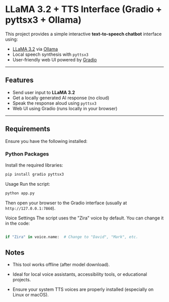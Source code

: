 #  LLaMA 3.2 + TTS Interface (Gradio + pyttsx3 + Ollama)

This project provides a simple interactive **text-to-speech chatbot** interface using:

-  [LLaMA 3.2](https://ollama.com/library/llama3) via [Ollama](https://ollama.com/)
-  Local speech synthesis with `pyttsx3`
-  User-friendly web UI powered by [Gradio](https://www.gradio.app/)

---

##  Features

-  Send user input to **LLaMA 3.2**
-  Get a locally generated AI response (no cloud)
-  Speak the response aloud using `pyttsx3`
-  Web UI using Gradio (runs locally in your browser)

---

##  Requirements

Ensure you have the following installed:

### Python Packages

Install the required libraries:

```bash
pip install gradio pyttsx3
```
Usage
Run the script:

```bash
python app.py
```
Then open your browser to the Gradio interface (usually at `http://127.0.0.1:7860`).

Voice Settings
The script uses the "Zira" voice by default. You can change it in the code:

```python

if "Zira" in voice.name:  # Change to "David", "Mark", etc.
```

## Notes
- This tool works offline (after model download).

- Ideal for local voice assistants, accessibility tools, or educational projects.

- Ensure your system TTS voices are properly installed (especially on Linux or macOS).


